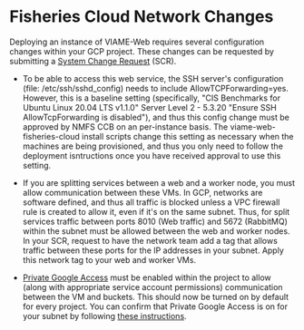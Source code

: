 # Fisheries Cloud Network Changes

Deploying an instance of VIAME-Web requires several configuration changes within your GCP project. These changes can be requested by submitting a [System Change Request](https://docs.google.com/forms/d/e/1FAIpQLSdafnuc7bxEIFkXrPpHkwgy1VxoiGEkMVkZjbMe1DdMYJ9THw/viewform) (SCR). 

* To be able to access this web service, the SSH server's configuration (file: /etc/ssh/sshd_config) needs to include AllowTCPForwarding=yes. However, this is a baseline setting (specifically, "CIS Benchmarks for Ubuntu Linux 20.04 LTS v1.1.0" Server Level 2 - 5.3.20 "Ensure SSH AllowTcpForwarding is disabled"), and thus this config change must be approved by NMFS CCB on an per-instance basis. The viame-web-fisheries-cloud install scripts change this setting as necessary when the machines are being provisioned, and thus you only need to follow the deployment isntructions once you have received approval to use this setting.

* If you are splitting services between a web and a worker node, you must allow communication between these VMs. In GCP, networks are software defined, and thus all traffic is blocked unless a VPC firewall rule is created to allow it, even if it's on the same subnet. Thus, for split services traffic between ports 8010 (Web traffic) and 5672 (RabbitMQ) within the subnet must be allowed between the web and worker nodes. In your SCR, request to have the network team add a tag that allows traffic between these ports for the IP addresses in your subnet. Apply this network tag to your web and worker VMs.

* [Private Google Access](https://cloud.google.com/vpc/docs/configure-private-google-access) must be enabled within the project to allow (along with appropriate service account permissions) communication between the VM and buckets. This should now be turned on by default for every project. You can confirm that Private Google Access is on for your subnet by following [these instructions](https://cloud.google.com/vpc/docs/configure-private-google-access#enabling-pga).

